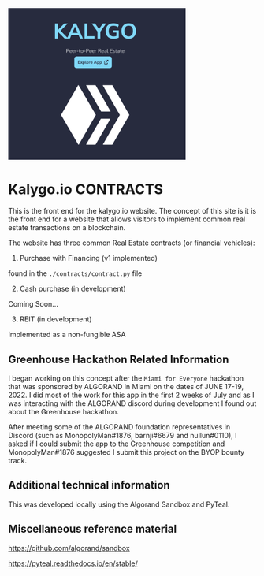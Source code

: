 <img src="project_banner_photo.png" width="360"/>

# Kalygo.io CONTRACTS
This is the front end for the kalygo.io website. The concept of this site is it is the front end for a website that allows visitors to implement common real estate transactions on a blockchain.

The website has three common Real Estate contracts (or financial vehicles):

1) Purchase with Financing (v1 implemented)

found in the `./contracts/contract.py` file

2) Cash purchase (in development)

Coming Soon...

3) REIT (in development)

Implemented as a non-fungible ASA

## Greenhouse Hackathon Related Information
I began working on this concept after the `Miami for Everyone` hackathon that was sponsored by ALGORAND in Miami on the dates of JUNE 17-19, 2022. I did most of the work for this app in the first 2 weeks of July and as I was interacting with the ALGORAND discord during development I found out about the Greenhouse hackathon.

After meeting some of the ALGORAND foundation representatives in Discord (such as MonopolyMan#1876, barnji#6679 and nullun#0110), I asked if I could submit the app to the Greenhouse competition and MonopolyMan#1876 suggested I submit this project on the BYOP bounty track.

## Additional technical information
This was developed locally using the Algorand Sandbox and PyTeal.

## Miscellaneous reference material
https://github.com/algorand/sandbox

https://pyteal.readthedocs.io/en/stable/